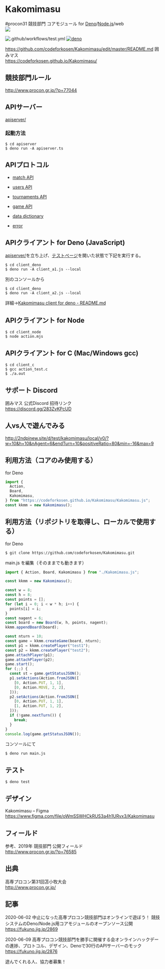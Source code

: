 # Kakomimasu

#procon31 競技部門 コアモジュール for
[Deno](https://deno.land/)/[Node.js](https://nodejs.org/ja/)/web\
<img src="https://codeforkosen.github.io/Kakomimasu/img/kakomimasu-img.png">

![.github/workflows/test.yml](https://github.com/codeforkosen/Kakomimasu/workflows/.github/workflows/test.yml/badge.svg)
[![deno](https://taisukef.github.com/denolib/denobadge@1.3.3.svg)](https://deno.land/)

<!--[![esmodules](https://taisukef.github.com/denolib/esmodulesbadge.svg)](https://developer.mozilla.org/ja/docs/Web/JavaScript/Guide/Modules)-->

https://github.com/codeforkosen/Kakomimasu/edit/master/README.md 囲みマス\
https://codeforkosen.github.io/Kakomimasu/

## 競技部門ルール

http://www.procon.gr.jp/?p=77044

## APIサーバー

[apiserver/](apiserver)

### 起動方法

```
$ cd apiserver
$ deno run -A apiserver.ts
```

## APIプロトコル

- [match API](./apiserver/docs/match_api.md)
- [users API](./apiserver/docs/users_api.md)
- [tournaments API](./apiserver/docs/tournaments_api.md)
- [game API](./apiserver/docs/game_api.md)

- [data dictionary](./apiserver/docs/data.md)
- [error](./apiserver/docs/error.md)

## APIクライアント for Deno (JavaScript)

[apiserver/](apiserver)を立ち上げ、[テストページ](http://localhost:8880/)を開いた状態で下記を実行する。

```
$ cd client_deno
$ deno run -A client_a1.js --local
```

別のコンソールから

```
$ cd client_deno
$ deno run -A client_a2.js --local
```

詳細→[Kakomimasu client for deno - README.md](https://github.com/codeforkosen/Kakomimasu/blob/master/client_deno/README.md)

## APIクライアント for Node

```
$ cd client_node
$ node action.mjs
```

## APIクライアント for C (Mac/Windows gcc)

```
$ cd client_c
$ gcc action_test.c
$ ./a.out
```

## サポート Discord

囲みマス 公式Discord 招待リンク\
https://discord.gg/283ZvKPcUD

## 人vs人で遊んでみる

http://2ndpinew.site/d/test/kakomimasu/local/v0/?w=10&h=10&nAgent=6&endTurn=10&positiveRatio=80&min=-16&max=9

## 利用方法（コアのみ使用する）

for Deno

```typescript
import {
  Action,
  Board,
  Kakomimasu,
} from "https://codeforkosen.github.io/Kakomimasu/Kakomimasu.js";
const kkmm = new Kakomimasu();
```

## 利用方法（リポジトリを取得し、ローカルで使用する）

for Deno

```
$ git clone https://github.com/codeforkosen/Kakomimasu.git
```

main.js を編集（そのままでも動きます）

```javascript
import { Action, Board, Kakomimasu } from "./Kakomimasu.js";

const kkmm = new Kakomimasu();

const w = 8;
const h = 8;
const points = [];
for (let i = 0; i < w * h; i++) {
  points[i] = i;
}
const nagent = 6;
const board = new Board(w, h, points, nagent);
kkmm.appendBoard(board);

const nturn = 10;
const game = kkmm.createGame(board, nturn);
const p1 = kkmm.createPlayer("test1");
const p2 = kkmm.createPlayer("test2");
game.attachPlayer(p1);
game.attachPlayer(p2);
game.start();
for (;;) {
  const st = game.getStatusJSON();
  p1.setActions(Action.fromJSON([
    [0, Action.PUT, 1, 1],
    [0, Action.MOVE, 2, 2],
  ]));
  p2.setActions(Action.fromJSON([
    [0, Action.PUT, 1, 1],
    [1, Action.PUT, 1, 2],
  ]));
  if (!game.nextTurn()) {
    break;
  }
}
console.log(game.getStatusJSON());
```

コンソールにて

```
$ deno run main.js
```

## テスト

```
$ deno test
```

## デザイン

Kakomimasu – Figma\
https://www.figma.com/file/oWmSSWHCkRUS3a4h1URvx3/Kakomimasu

## フィールド

参考、2019年 競技部門 公開フィールド\
http://www.procon.gr.jp/?p=76585

## 出典

高専プロコン第31回苫小牧大会\
http://www.procon.gr.jp/

## 記事

2020-06-02 中止になった高専プロコン競技部門はオンラインで遊ぼう！ 競技システムのDeno/Node.js用コアモジュールのオープンソース公開\
https://fukuno.jig.jp/2869

2020-06-09 高専プロコン競技部門を勝手に開催する会オンラインハックデーの進捗、プロトコル、デザイン、Denoで30行のAPIサーバーのモック\
https://fukuno.jig.jp/2876

遊んでくれる人、協力者募集！
